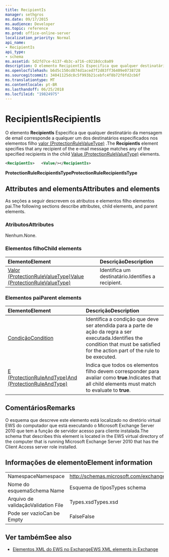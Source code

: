 ```yaml
---
title: RecipientIs
manager: sethgros
ms.date: 09/17/2015
ms.audience: Developer
ms.topic: reference
ms.prod: office-online-server
localization_priority: Normal
api_name:
- RecipientIs
api_type:
- schema
ms.assetid: 5d2fd7ce-6137-4b3c-a716-c0218dcc8a09
description: O elemento RecipientIs Especifica que qualquer destinatário da mensagem de email corresponde a qualquer um dos destinatários especificados nos elementos filho valor (ProtectionRuleValueType).
ms.openlocfilehash: b6d5c150cd874d1aced7f2d83ff36409e0738728
ms.sourcegitcommit: 34041125dc8c5f993b21cebfc4f8b72f0fd2cb6f
ms.translationtype: MT
ms.contentlocale: pt-BR
ms.lasthandoff: 06/25/2018
ms.locfileid: "19824975"
---
```

# <a name="recipientis"></a><span data-ttu-id="50e26-103">RecipientIs</span><span class="sxs-lookup"><span data-stu-id="50e26-103">RecipientIs</span></span>

<span data-ttu-id="50e26-104">O elemento **RecipientIs** Especifica que qualquer destinatário da mensagem de email corresponde a qualquer um dos destinatários especificados nos elementos filho [valor (ProtectionRuleValueType)](value-protectionrulevaluetype.md) .</span><span class="sxs-lookup"><span data-stu-id="50e26-104">The **RecipientIs** element specifies that any recipient of the e-mail message matches any of the specified recipients in the child [Value (ProtectionRuleValueType)](value-protectionrulevaluetype.md) elements.</span></span> 
  
```xml
<RecipientIs>   <Value/></RecipientIs>
```

 <span data-ttu-id="50e26-105">**ProtectionRuleRecipientIsType**</span><span class="sxs-lookup"><span data-stu-id="50e26-105">**ProtectionRuleRecipientIsType**</span></span>
## <a name="attributes-and-elements"></a><span data-ttu-id="50e26-106">Attributes and elements</span><span class="sxs-lookup"><span data-stu-id="50e26-106">Attributes and elements</span></span>

<span data-ttu-id="50e26-107">As seções a seguir descrevem os atributos e elementos filho elementos pai.</span><span class="sxs-lookup"><span data-stu-id="50e26-107">The following sections describe attributes, child elements, and parent elements.</span></span>
  
### <a name="attributes"></a><span data-ttu-id="50e26-108">Atributos</span><span class="sxs-lookup"><span data-stu-id="50e26-108">Attributes</span></span>

<span data-ttu-id="50e26-109">Nenhum.</span><span class="sxs-lookup"><span data-stu-id="50e26-109">None.</span></span>
  
### <a name="child-elements"></a><span data-ttu-id="50e26-110">Elementos filho</span><span class="sxs-lookup"><span data-stu-id="50e26-110">Child elements</span></span>

|<span data-ttu-id="50e26-111">**Elemento**</span><span class="sxs-lookup"><span data-stu-id="50e26-111">**Element**</span></span>|<span data-ttu-id="50e26-112">**Descrição**</span><span class="sxs-lookup"><span data-stu-id="50e26-112">**Description**</span></span>|
|:-----|:-----|
|[<span data-ttu-id="50e26-113">Valor (ProtectionRuleValueType)</span><span class="sxs-lookup"><span data-stu-id="50e26-113">Value (ProtectionRuleValueType)</span></span>](value-protectionrulevaluetype.md) <br/> |<span data-ttu-id="50e26-114">Identifica um destinatário.</span><span class="sxs-lookup"><span data-stu-id="50e26-114">Identifies a recipient.</span></span>  <br/> |
   
### <a name="parent-elements"></a><span data-ttu-id="50e26-115">Elementos pai</span><span class="sxs-lookup"><span data-stu-id="50e26-115">Parent elements</span></span>

|<span data-ttu-id="50e26-116">**Elemento**</span><span class="sxs-lookup"><span data-stu-id="50e26-116">**Element**</span></span>|<span data-ttu-id="50e26-117">**Descrição**</span><span class="sxs-lookup"><span data-stu-id="50e26-117">**Description**</span></span>|
|:-----|:-----|
|[<span data-ttu-id="50e26-118">Condição</span><span class="sxs-lookup"><span data-stu-id="50e26-118">Condition</span></span>](condition.md) <br/> |<span data-ttu-id="50e26-119">Identifica a condição que deve ser atendida para a parte de ação da regra a ser executada.</span><span class="sxs-lookup"><span data-stu-id="50e26-119">Identifies the condition that must be satisfied for the action part of the rule to be executed.</span></span>  <br/> |
|[<span data-ttu-id="50e26-120">E (ProtectionRuleAndType)</span><span class="sxs-lookup"><span data-stu-id="50e26-120">And (ProtectionRuleAndType)</span></span>](and-protectionruleandtype.md) <br/> |<span data-ttu-id="50e26-121">Indica que todos os elementos filho devem corresponder para avaliar como **true**.</span><span class="sxs-lookup"><span data-stu-id="50e26-121">Indicates that all child elements must match to evaluate to **true**.</span></span>  <br/> |
   
## <a name="remarks"></a><span data-ttu-id="50e26-122">Comentários</span><span class="sxs-lookup"><span data-stu-id="50e26-122">Remarks</span></span>

<span data-ttu-id="50e26-123">O esquema que descreve este elemento está localizado no diretório virtual EWS do computador que está executando o Microsoft Exchange Server 2010 que tem a função de servidor acesso para cliente instalada.</span><span class="sxs-lookup"><span data-stu-id="50e26-123">The schema that describes this element is located in the EWS virtual directory of the computer that is running Microsoft Exchange Server 2010 that has the Client Access server role installed.</span></span>
  
## <a name="element-information"></a><span data-ttu-id="50e26-124">Informações de elemento</span><span class="sxs-lookup"><span data-stu-id="50e26-124">Element information</span></span>

|||
|:-----|:-----|
|<span data-ttu-id="50e26-125">Namespace</span><span class="sxs-lookup"><span data-stu-id="50e26-125">Namespace</span></span>  <br/> |http://schemas.microsoft.com/exchange/services/2006/types  <br/> |
|<span data-ttu-id="50e26-126">Nome do esquema</span><span class="sxs-lookup"><span data-stu-id="50e26-126">Schema Name</span></span>  <br/> |<span data-ttu-id="50e26-127">Esquema de tipos</span><span class="sxs-lookup"><span data-stu-id="50e26-127">Types schema</span></span>  <br/> |
|<span data-ttu-id="50e26-128">Arquivo de validação</span><span class="sxs-lookup"><span data-stu-id="50e26-128">Validation File</span></span>  <br/> |<span data-ttu-id="50e26-129">Types.xsd</span><span class="sxs-lookup"><span data-stu-id="50e26-129">Types.xsd</span></span>  <br/> |
|<span data-ttu-id="50e26-130">Pode ser vazio</span><span class="sxs-lookup"><span data-stu-id="50e26-130">Can be Empty</span></span>  <br/> |<span data-ttu-id="50e26-131">False</span><span class="sxs-lookup"><span data-stu-id="50e26-131">False</span></span>  <br/> |
   
## <a name="see-also"></a><span data-ttu-id="50e26-132">Ver também</span><span class="sxs-lookup"><span data-stu-id="50e26-132">See also</span></span>



- [<span data-ttu-id="50e26-133">Elementos XML do EWS no Exchange</span><span class="sxs-lookup"><span data-stu-id="50e26-133">EWS XML elements in Exchange</span></span>](ews-xml-elements-in-exchange.md)

